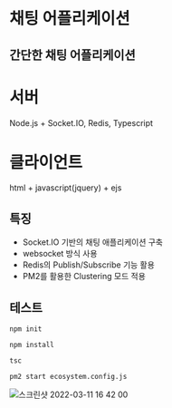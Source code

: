 # 채팅 어플리케이션

## 간단한 채팅 어플리케이션
# 서버
  Node.js + Socket.IO, Redis, Typescript 
# 클라이언트
  html + javascript(jquery) + ejs
## 특징
  - Socket.IO 기반의 채팅 애플리케이션 구축
  - websocket 방식 사용 
  - Redis의 Publish/Subscribe 기능 활용
  - PM2를 활용한 Clustering 모드 적용

## 테스트

```shell
npm init

npm install

tsc

pm2 start ecosystem.config.js

```

![스크린샷 2022-03-11 16 42 00](https://user-images.githubusercontent.com/88655377/157824044-a3c374c9-4936-4706-a22f-e83b77272255.png)

